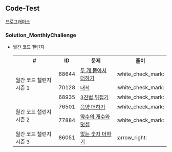 
## Code-Test
[프로그래머스](https://programmers.co.kr/)

### Solution_MonthlyChallenge
- 월간 코드 챌린지

    <table>
        <tr>
            <th style="text-align: center">#</th>
            <th style="text-align: center">ID</th>
            <th style="text-align: center">문제</th>
            <th style="text-align: center">풀이</th>
        </tr>
        <!--Solution_MonthlyChallenge1-->
        <tr>
            <td rowspan="3">월간 코드 챌린지 시즌 1</td>
            <td>68644</td>
            <td><a href="https://programmers.co.kr/learn/courses/30/lessons/68644">두 개 뽑아서 더하기</a></td>
            <td>:white_check_mark:</td>
        </tr>
        <tr>
            <td>70128</td>
            <td><a href="https://programmers.co.kr/learn/courses/30/lessons/70128">내적</a></td>
            <td>:white_check_mark:</td>
        </tr>
        <tr>
            <td>68935</td>
            <td><a href="https://programmers.co.kr/learn/courses/30/lessons/68935">3진법 뒤집기</a></td>
            <td>:white_check_mark:</td>
        </tr>
        <!--Solution_MonthlyChallenge2-->
        <tr>
            <td rowspan="2">월간 코드 챌린지 시즌 2</td>
            <td>76501</td>
            <td><a href="https://programmers.co.kr/learn/courses/30/lessons/76501">음양 더하기</a></td>
            <td>:white_check_mark:</td>
        </tr>
        <tr>
            <td>77884</td>
            <td><a href="https://programmers.co.kr/learn/courses/30/lessons/77884">약수의 개수와 덧셈</a></td>
            <td>:white_check_mark:</td>
        </tr>
        <!--Solution_MonthlyChallenge3-->
        <tr>
            <td rowspan="">월간 코드 챌린지 시즌 3</td>
            <td>86051</td>
            <td><a href="https://programmers.co.kr/learn/courses/30/lessons/86051">없는 숫자 더하기</a></td>
            <td>:arrow_right:</td>
        </tr>
    </table>
